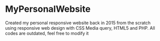 # MyPersonalWebsite 
Created my personal responsive website back in 2015 from the scratch using responsive web design with CSS Media query, HTML5 and PHP.
All codes are outdated, feel free to modify it
